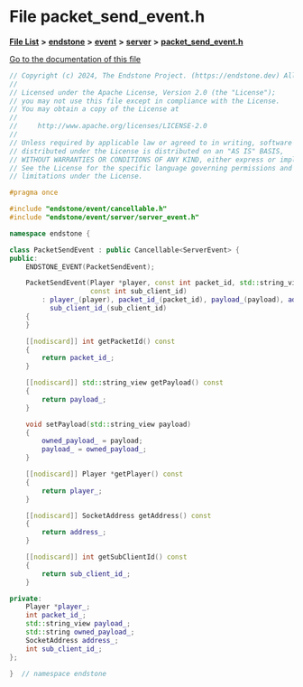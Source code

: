 

# File packet\_send\_event.h

[**File List**](files.md) **>** [**endstone**](dir_6cf277b678674f97c7a2b6b3b2447b33.md) **>** [**event**](dir_f1d783c0ad83ee143d16e768ebca51c8.md) **>** [**server**](dir_77022909323d5ad872c4820a738a5429.md) **>** [**packet\_send\_event.h**](packet__send__event_8h.md)

[Go to the documentation of this file](packet__send__event_8h.md)


```C++
// Copyright (c) 2024, The Endstone Project. (https://endstone.dev) All Rights Reserved.
//
// Licensed under the Apache License, Version 2.0 (the "License");
// you may not use this file except in compliance with the License.
// You may obtain a copy of the License at
//
//     http://www.apache.org/licenses/LICENSE-2.0
//
// Unless required by applicable law or agreed to in writing, software
// distributed under the License is distributed on an "AS IS" BASIS,
// WITHOUT WARRANTIES OR CONDITIONS OF ANY KIND, either express or implied.
// See the License for the specific language governing permissions and
// limitations under the License.

#pragma once

#include "endstone/event/cancellable.h"
#include "endstone/event/server/server_event.h"

namespace endstone {

class PacketSendEvent : public Cancellable<ServerEvent> {
public:
    ENDSTONE_EVENT(PacketSendEvent);

    PacketSendEvent(Player *player, const int packet_id, std::string_view payload, SocketAddress address,
                    const int sub_client_id)
        : player_(player), packet_id_(packet_id), payload_(payload), address_(std::move(address)),
          sub_client_id_(sub_client_id)
    {
    }

    [[nodiscard]] int getPacketId() const
    {
        return packet_id_;
    }

    [[nodiscard]] std::string_view getPayload() const
    {
        return payload_;
    }

    void setPayload(std::string_view payload)
    {
        owned_payload_ = payload;
        payload_ = owned_payload_;
    }

    [[nodiscard]] Player *getPlayer() const
    {
        return player_;
    }

    [[nodiscard]] SocketAddress getAddress() const
    {
        return address_;
    }

    [[nodiscard]] int getSubClientId() const
    {
        return sub_client_id_;
    }

private:
    Player *player_;
    int packet_id_;
    std::string_view payload_;
    std::string owned_payload_;
    SocketAddress address_;
    int sub_client_id_;
};

}  // namespace endstone
```


